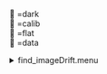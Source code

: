 &#x1F4D9; =dark  
                &#x1F4D5; =calib  
                &#x1F4D8; =flat  
                &#x1F4D7; =data <details><summary>find_imageDrift.menu</summary><blockquote><pre><details><summary>find_imageDrift.cbk</summary><blockquote><pre><details><summary>ND_IN.rcp</summary><blockquote><pre> nd	in 
 Integration:0.00 minutes.  Hardware:0.00 minutes. total:0.00 minutes  </pre></blockquote></details><details><summary>1083_imageDrift.rcp</summary><blockquote><pre> shut	out 
 o1	62.75 
 data	tcam	both	1083.00	4 
 o1	60 
 data	tcam	both	1083.00	4 
 o1	55 
 data	tcam	both	1083.00	4 
 o1	50 
 data	tcam	both	1083.00	4 
 o1	45 
 data	tcam	both	1083.00	4 
 o1	40 
 data	tcam	both	1083.00	4 
 o1	35 
 data	tcam	both	1083.00	4 
 o1	30 
 data	tcam	both	1083.00	4 
 o1	25 
 data	tcam	both	1083.00	4 
 o1	20 
 data	tcam	both	1083.00	4 
 o1	15 
 data	tcam	both	1083.00	4 
 o1	10 
 data	tcam	both	1083.00	4 
 o1	5 
 data	tcam	both	1083.00	4 
 o1	0 
 shut	in 
 Integration:0.34 minutes.  Hardware:0.00 minutes. total:0.34 minutes  </pre></blockquote></details><details><summary>&#x1F4D9; ND_OUT.rcp</summary><blockquote><pre> nd	out 
 Integration:0.00 minutes.  Hardware:0.00 minutes. total:0.00 minutes  </pre></blockquote></details> Integration:0.34 minutes.  Hardware:0.00 minutes. total:0.34 minutes  </pre></blockquote></details></pre></blockquote></details>